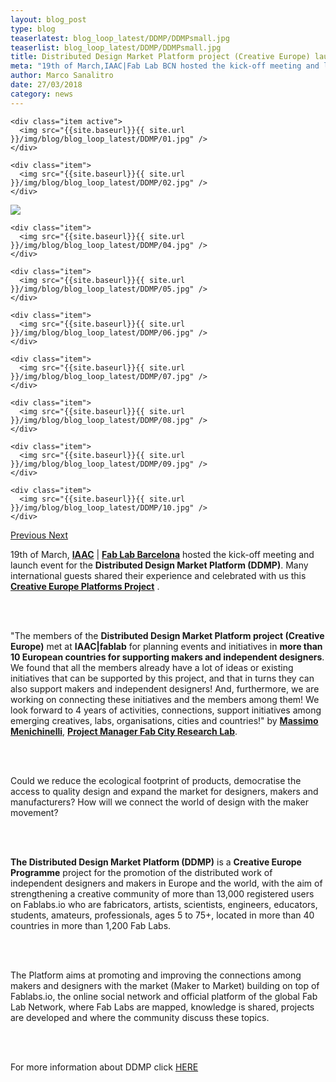 ```yaml
---
layout: blog_post
type: blog
teaserlatest: blog_loop_latest/DDMP/DDMPsmall.jpg
teaserlist: blog_loop_latest/DDMP/DDMPsmall.jpg
title: Distributed Design Market Platform project (Creative Europe) launch event!
meta: "19th of March,IAAC|Fab Lab BCN hosted the kick-off meeting and launch event for the Distributed Design Market Platform (DDMP); many international guests shared their experience and celebrated with us this Creative Europe Platforms Project."
author: Marco Sanalitro
date: 27/03/2018 
category: news
---
```


<!--<img src= "http://www.fablabbcn.org/img/blog/blog_loop_latest/openday17/openday171.jpg" align="middle"> 
<br>



<!----- Image Slider ----------------------------- Image Slider -------------->


<div id="carousel-example-generic" class="carousel slide" data-ride="carousel">

<!--------------- Wrapper for slides --------------->

  <div class="carousel-inner" role="listbox">
   
    <div class="item active">
      <img src="{{site.baseurl}}{{ site.url }}/img/blog/blog_loop_latest/DDMP/01.jpg" />
    </div>
    
    <div class="item">
      <img src="{{site.baseurl}}{{ site.url }}/img/blog/blog_loop_latest/DDMP/02.jpg" />
    </div>

  <div class="item">
      <img src="{{site.baseurl}}{{ site.url }}/img/blog/blog_loop_latest/DDMP/03.jpg" />
    </div>
    
    <div class="item">
      <img src="{{site.baseurl}}{{ site.url }}/img/blog/blog_loop_latest/DDMP/04.jpg" />
    </div>
    
    <div class="item">
      <img src="{{site.baseurl}}{{ site.url }}/img/blog/blog_loop_latest/DDMP/05.jpg" />
    </div>
    
    <div class="item">
      <img src="{{site.baseurl}}{{ site.url }}/img/blog/blog_loop_latest/DDMP/06.jpg" />
    </div>
    
    <div class="item">
      <img src="{{site.baseurl}}{{ site.url }}/img/blog/blog_loop_latest/DDMP/07.jpg" />
    </div>
    
    <div class="item">
      <img src="{{site.baseurl}}{{ site.url }}/img/blog/blog_loop_latest/DDMP/08.jpg" />
    </div>
    
    <div class="item">
      <img src="{{site.baseurl}}{{ site.url }}/img/blog/blog_loop_latest/DDMP/09.jpg" />
    </div>
    
    <div class="item">
      <img src="{{site.baseurl}}{{ site.url }}/img/blog/blog_loop_latest/DDMP/10.jpg" />
    </div>
</div>

<!-------------------- Controls --------------------->

  <a class="left carousel-control" href="#carousel-example-generic" role="button" data-slide="prev">
    <span class="glyphicon glyphicon-chevron-left" aria-hidden="true"></span>
    <span class="sr-only">Previous</span>
  </a>
  <a class="right carousel-control" href="#carousel-example-generic" role="button" data-slide="next">
    <span class="glyphicon glyphicon-chevron-right" aria-hidden="true"></span>
    <span class="sr-only">Next</span>
  </a>
</div>

<p>19th of March, <strong><a href="https://iaac.net/" target="blank">IAAC</a></strong> | <strong><a href="https://fablabbcn.org/index.html" target="blank">Fab Lab Barcelona</a></strong> hosted the kick-off meeting and launch event for the <strong>Distributed Design Market Platform (DDMP)</strong>. Many international guests shared their experience and celebrated with us this <strong><a href="https://ec.europa.eu/programmes/creative-europe/" target="blank">Creative Europe Platforms Project</a></strong> .</p><br><br>

<p>"The members of the <strong>Distributed Design Market Platform project (Creative Europe)</strong> met at <strong>IAAC|fablab</strong> for planning events and initiatives in <strong>more than 10 European countries for supporting makers and independent designers</strong>. We found that all the members already have a lot of ideas or existing initiatives that can be supported by this project, and that in turns they can also support makers and independent designers! And, furthermore, we are working on connecting these initiatives and the members among them! We look forward to 4 years of activities, connections, support initiatives among emerging creatives, labs, organisations, cities and countries!" by <strong><a href="https://iaac.net/people/massimo-menichinelli/" target="blank">Massimo Menichinelli</a></strong>, <strong><a href="http://fab.city/" target="blank">Project Manager Fab City Research Lab</a></strong>.</p><br><br>

<p>Could we reduce the ecological footprint of products, democratise the access to quality design and expand the market for designers, makers and manufacturers?
How will we connect the world of design with the maker movement?</p><br><br>

<p><strong>The Distributed Design Market Platform (DDMP)</strong> is a <strong>Creative Europe Programme</strong> project for the promotion of the distributed work of independent designers and makers in Europe and the world, with the aim of strengthening a creative community of more than 13,000 registered users on Fablabs.io who are fabricators, artists, scientists, engineers, educators, students, amateurs, professionals, ages 5 to 75+, located in more than 40 countries in more than 1,200 Fab Labs. </p><br><br>

<p>The Platform aims at promoting and improving the connections among makers and designers with the market (Maker to Market) building on top of Fablabs.io, the online social network and official platform of the global Fab Lab Network, where Fab Labs are mapped, knowledge is shared, projects are developed and where the community discuss these topics.</p><br><br>

<p>For more information about DDMP </strong>click <a href="https://iaac.net/educational-programmes/master-design-emergent-futures/" target="blank">HERE</a> </p><br><br>




 